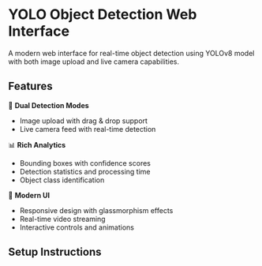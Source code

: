 # YOLO Object Detection Web Interface

A modern web interface for real-time object detection using YOLOv8 model with both image upload and live camera capabilities.

## Features

🎯 **Dual Detection Modes**
- Image upload with drag & drop support
- Live camera feed with real-time detection

📊 **Rich Analytics**
- Bounding boxes with confidence scores
- Detection statistics and processing time
- Object class identification

🎨 **Modern UI**
- Responsive design with glassmorphism effects
- Real-time video streaming
- Interactive controls and animations

## Setup Instructions